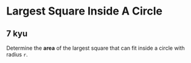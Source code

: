 # Largest Square Inside A Circle
## 7 kyu

Determine the **area** of the largest square that can fit inside a circle with radius `r`.
